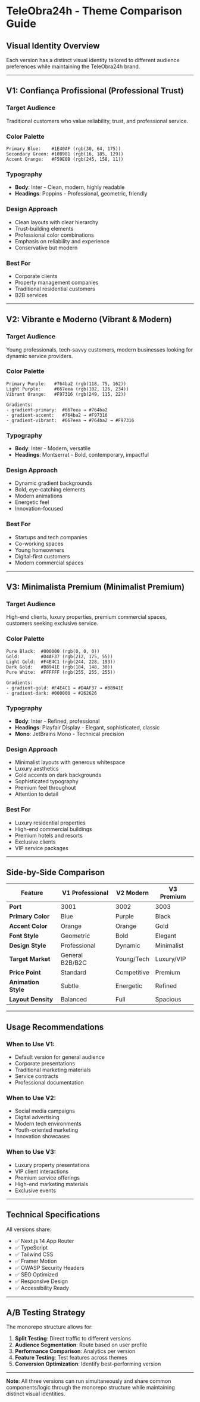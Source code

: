 # TeleObra24h - Theme Comparison Guide

## Visual Identity Overview

Each version has a distinct visual identity tailored to different audience preferences while maintaining the TeleObra24h brand.

---

## V1: Confiança Profissional (Professional Trust)

### Target Audience
Traditional customers who value reliability, trust, and professional service.

### Color Palette
```
Primary Blue:    #1E40AF (rgb(30, 64, 175))
Secondary Green: #10B981 (rgb(16, 185, 129))
Accent Orange:   #F59E0B (rgb(245, 158, 11))
```

### Typography
- **Body**: Inter - Clean, modern, highly readable
- **Headings**: Poppins - Professional, geometric, friendly

### Design Approach
- Clean layouts with clear hierarchy
- Trust-building elements
- Professional color combinations
- Emphasis on reliability and experience
- Conservative but modern

### Best For
- Corporate clients
- Property management companies
- Traditional residential customers
- B2B services

---

## V2: Vibrante e Moderno (Vibrant & Modern)

### Target Audience
Young professionals, tech-savvy customers, modern businesses looking for dynamic service providers.

### Color Palette
```
Primary Purple:   #764ba2 (rgb(118, 75, 162))
Light Purple:     #667eea (rgb(102, 126, 234))
Vibrant Orange:   #F97316 (rgb(249, 115, 22))

Gradients:
- gradient-primary:  #667eea → #764ba2
- gradient-accent:   #764ba2 → #F97316
- gradient-vibrant:  #667eea → #764ba2 → #F97316
```

### Typography
- **Body**: Inter - Modern, versatile
- **Headings**: Montserrat - Bold, contemporary, impactful

### Design Approach
- Dynamic gradient backgrounds
- Bold, eye-catching elements
- Modern animations
- Energetic feel
- Innovation-focused

### Best For
- Startups and tech companies
- Co-working spaces
- Young homeowners
- Digital-first customers
- Modern commercial spaces

---

## V3: Minimalista Premium (Minimalist Premium)

### Target Audience
High-end clients, luxury properties, premium commercial spaces, customers seeking exclusive service.

### Color Palette
```
Pure Black:  #000000 (rgb(0, 0, 0))
Gold:        #D4AF37 (rgb(212, 175, 55))
Light Gold:  #F4E4C1 (rgb(244, 228, 193))
Dark Gold:   #B8941E (rgb(184, 148, 30))
Pure White:  #FFFFFF (rgb(255, 255, 255))

Gradients:
- gradient-gold: #F4E4C1 → #D4AF37 → #B8941E
- gradient-dark: #000000 → #262626
```

### Typography
- **Body**: Inter - Refined, professional
- **Headings**: Playfair Display - Elegant, sophisticated, classic
- **Mono**: JetBrains Mono - Technical precision

### Design Approach
- Minimalist layouts with generous whitespace
- Luxury aesthetics
- Gold accents on dark backgrounds
- Sophisticated typography
- Premium feel throughout
- Attention to detail

### Best For
- Luxury residential properties
- High-end commercial buildings
- Premium hotels and resorts
- Exclusive clients
- VIP service packages

---

## Side-by-Side Comparison

| Feature | V1 Professional | V2 Modern | V3 Premium |
|---------|----------------|-----------|------------|
| **Port** | 3001 | 3002 | 3003 |
| **Primary Color** | Blue | Purple | Black |
| **Accent Color** | Orange | Orange | Gold |
| **Font Style** | Geometric | Bold | Elegant |
| **Design Style** | Professional | Dynamic | Minimalist |
| **Target Market** | General B2B/B2C | Young/Tech | Luxury/VIP |
| **Price Point** | Standard | Competitive | Premium |
| **Animation Style** | Subtle | Energetic | Refined |
| **Layout Density** | Balanced | Full | Spacious |

---

## Usage Recommendations

### When to Use V1:
- Default version for general audience
- Corporate presentations
- Traditional marketing materials
- Service contracts
- Professional documentation

### When to Use V2:
- Social media campaigns
- Digital advertising
- Modern tech environments
- Youth-oriented marketing
- Innovation showcases

### When to Use V3:
- Luxury property presentations
- VIP client interactions
- Premium service offerings
- High-end marketing materials
- Exclusive events

---

## Technical Specifications

All versions share:
- ✅ Next.js 14 App Router
- ✅ TypeScript
- ✅ Tailwind CSS
- ✅ Framer Motion
- ✅ OWASP Security Headers
- ✅ SEO Optimized
- ✅ Responsive Design
- ✅ Accessibility Ready

---

## A/B Testing Strategy

The monorepo structure allows for:
1. **Split Testing**: Direct traffic to different versions
2. **Audience Segmentation**: Route based on user profile
3. **Performance Comparison**: Analytics per version
4. **Feature Testing**: Test features across themes
5. **Conversion Optimization**: Identify best-performing version

---

**Note**: All three versions can run simultaneously and share common components/logic through the monorepo structure while maintaining distinct visual identities.
